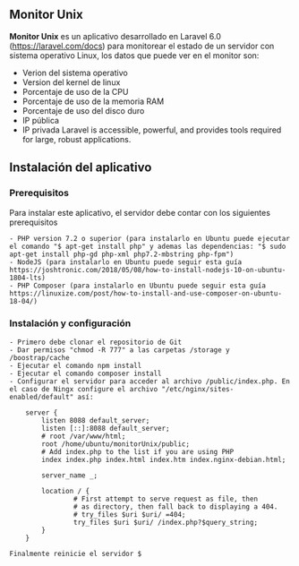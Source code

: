 
## Monitor Unix

**Monitor Unix** es un aplicativo desarrollado en Laravel 6.0 (https://laravel.com/docs) para monitorear el estado de un servidor con sistema operativo Linux, los datos que puede ver en el monitor son:

- Verion del sistema operativo
- Version del kernel de linux
- Porcentaje de uso de la CPU
- Porcentaje de uso de la memoria RAM
- Porcentaje de uso del disco duro
- IP pública
- IP privada
Laravel is accessible, powerful, and provides tools required for large, robust applications.

## Instalación del aplicativo

### Prerequisitos

Para instalar este aplicativo, el servidor debe contar con los siguientes prerequisitos

	- PHP version 7.2 o superior (para instalarlo en Ubuntu puede ejecutar el comando "$ apt-get install php" y ademas las dependencias: "$ sudo apt-get install php-gd php-xml php7.2-mbstring php-fpm")
	- NodeJS (para instalarlo en Ubuntu puede seguir esta guía https://joshtronic.com/2018/05/08/how-to-install-nodejs-10-on-ubuntu-1804-lts)
	- PHP Composer (para instalarlo en Ubuntu puede seguir esta guía https://linuxize.com/post/how-to-install-and-use-composer-on-ubuntu-18-04/)

### Instalación y configuración

	- Primero debe clonar el repositorio de Git
	- Dar permisos "chmod -R 777" a las carpetas /storage y /boostrap/cache
	- Ejecutar el comando npm install
	- Ejecutar el comando composer install
	- Configurar el servidor para acceder al archivo /public/index.php. En el caso de Ningx configure el archivo "/etc/nginx/sites-enabled/default" así:

		server {
	        listen 8088 default_server;
	        listen [::]:8088 default_server;
			# root /var/www/html;
	        root /home/ubuntu/monitorUnix/public;
	        # Add index.php to the list if you are using PHP
	        index index.php index.html index.htm index.nginx-debian.html;

	        server_name _;

	        location / {
	                # First attempt to serve request as file, then
	                # as directory, then fall back to displaying a 404.
	                # try_files $uri $uri/ =404;
	                try_files $uri $uri/ /index.php?$query_string;
	        }
	    }

    Finalmente reinicie el servidor $
